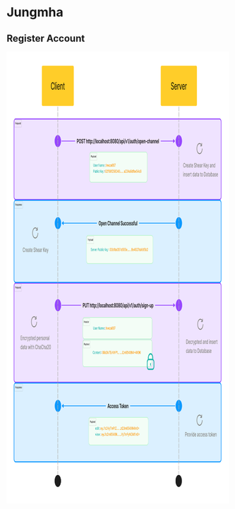 # Jungmha




## Register Account

<div align="center">
  <span><img src="src/main/resources/images/diagram/register.svg" height=1024 width=1024 /></span>
</div>


